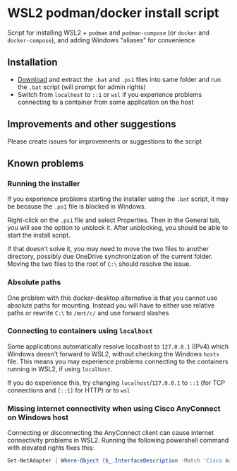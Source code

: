 # WSL2 podman/docker install script
Script for installing WSL2 + `podman` and `podman-compose` (or `docker` and `docker-compose`), and adding Windows "aliases" for convenience


## Installation
- [Download](https://github.com/rosenbjerg/wsl2-podman/archive/refs/heads/main.zip) and extract the `.bat` and `.ps1` files into same folder and run the `.bat` script (will prompt for admin rights)
- Switch from `localhost` to `::1` or `wsl` if you experience problems connecting to a container from some application on the host


## Improvements and other suggestions
Please create issues for improvements or suggestions to the script


## Known problems

### Running the installer
If you experience problems starting the installer using the `.bat` script, it may be because the `.ps1` file is blocked in Windows. 

Right-click on the `.ps1` file and select Properties. Then in the General tab, you will see the option to unblock it. 
After unblocking, you should be able to start the install script.

If that doesn't solve it, you may need to move the two files to another directory, possibly due OneDrive synchronization of the current folder.
Moving the two files to the root of `C:\` should resolve the issue.

### Absolute paths
One problem with this docker-desktop alternative is that you cannot use absolute paths for mounting.
Instead you will have to either use relative paths or rewrite `C:\` to `/mnt/c/` and use forward slashes

### Connecting to containers using `localhost`
Some applications automatically resolve localhost to `127.0.0.1` (IPv4) which Windows doesn't forward to WSL2, without checking the Windows `hosts` file.
This means you may experience problems connecting to the containers running in WSL2, if using `localhost`. 

If you do experience this, try changing `localhost`/`127.0.0.1` to `::1` (for TCP connections and `[::1]` for HTTP) or to `wsl`

### Missing internet connectivity when using Cisco AnyConnect on Windows host
Connecting or disconnecting the AnyConnect client can cause internet connectivity problems in WSL2. Running the following powershell command with elevated rights fixes this:
```powershell
Get-NetAdapter | Where-Object {$_.InterfaceDescription -Match 'Cisco AnyConnect'} | Set-NetIPInterface -ErrorAction SilentlyContinue -InterfaceMetric 6000 | Out-Null
```
